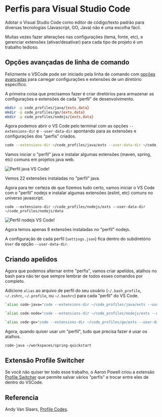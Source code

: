 # Perfis para Visual Studio Code

Adotar o Visual Studio Code como editor de código/texto padrão para diversas tecnologias (Javascript, GO, Java) não é uma escolha fácil.

Muitas vezes fazer alterações nas configurações (tema, fonte, etc), e gerenciar extensões (ativar/desativar) para cada tipo de projeto é um trabalho tedioso.

## Opções avançadas de linha de comando

Felizmente o VSCode pode ser iniciado pela linha de comando com [opções avançadas](https://code.visualstudio.com/docs/editor/command-line#_advanced-cli-options) para carregar configurações e extensões de um diretório especifico.

A primeira coisa que precisamos fazer é criar diretórios para armazenar as configurações e extensões de cada "perfil" de desenvolvimento.

```bash
mkdir -p code_profiles/java/{exts,data}
mkdir -p code_profiles/go/{exts,data}
mkdir -p code_profiles/nodejs/{exts,data}
```

Agora podemos abrir o VS Code pelo terminal com as opções `--extensions-dir` e `--user-data-dir` apontando para as extensões e configurações dos "perfis" criados.

```bash
code --extensions-dir ~/code_profiles/java/exts --user-data-dir ~/code_profiles/java/data
```

Vamos iniciar o "perfil" java e instalar algumas extensões (maven, spring, etc) comuns em projetos java web.

![Perfil java VS Code!](https://i.imgur.com/KZubrvS.png "Perfil java VS Code")

Vemos 22 extensões instaladas no "perfil" java.

Agora para ter certeza de que fizemos tudo certo, vamos iniciar o VS Code com o "perfil" nodejs e instalar algumas extensões (eslint, etc) comuns no universo javascript.

`code --extensions-dir ~/code_profiles/nodejs/exts --user-data-dir ~/code_profiles/nodejs/data`

![Perfil nodejs VS Code!](https://i.imgur.com/Wnf3TGa.png "Perfil nodejs VS Code")

Agora temos apenas 8 extensões instaladas no "perfil" nodejs.

A configuração de cada perfil (`settings.json`) fica dentro do subdiretório `User` da opção `--user-data-dir`.

## Criando apelidos

Agora que podemos alternar entre "perfis", vamos criar apelidos, atalhos no bash para não ter que sempre lembrar de todos esses comandos por completo.

Adicione `alias` ao arquivo de perfil do seu usuário (`~/.bash_profile`, `~/.zshrc`, `~/.profile`, ou `~/.bashrc`) para cada "perfil" do VS Code.

```bash
`alias code-java="code --extensions-dir ~/code_profiles/java/exts --user-data-dir ~/code_profiles/java/data"`

`alias code-node="code --extensions-dir ~/code_profiles/nodejs/exts --user-data-dir ~/code_profiles/nodejs/data"`

`alias code-go="code --extensions-dir ~/code_profiles/go/exts --user-data-dir ~/code_profiles/go/data"`
```

Agora, quando quiser usar um "perfil", tudo que precisa fazer é usar os atalhos.

```bash
code-java ~/workspaces/spring-quickstart
```

## Extensão Profile Switcher

Se você não quiser ter todo esse trabalho, o Aaron Powell criou a extensão [Profile Switcher](https://marketplace.visualstudio.com/items?itemName=aaronpowell.vscode-profile-switcher) que permite salvar vários "perfis" e trocar entre eles de dentro do VSCode.

## Referencia

Andy Van Slaars, [Profile Codes](https://github.com/avanslaars/code-profiles).